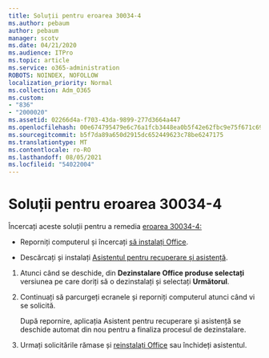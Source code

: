 ```yaml
---
title: Soluții pentru eroarea 30034-4
ms.author: pebaum
author: pebaum
manager: scotv
ms.date: 04/21/2020
ms.audience: ITPro
ms.topic: article
ms.service: o365-administration
ROBOTS: NOINDEX, NOFOLLOW
localization_priority: Normal
ms.collection: Adm_O365
ms.custom:
- "836"
- "2000020"
ms.assetid: 02266d4a-f703-43da-9899-277d3664a447
ms.openlocfilehash: 00e674795479e6c76a1fcb3448ea0b5f42e62fbc9e75f671c69f7bf74e0207b5
ms.sourcegitcommit: b5f7da89a650d2915dc652449623c78be6247175
ms.translationtype: MT
ms.contentlocale: ro-RO
ms.lasthandoff: 08/05/2021
ms.locfileid: "54022004"
---
```

# <a name="solutions-for-error-30034-4"></a>Soluții pentru eroarea 30034-4

Încercați aceste soluții pentru a remedia [eroarea 30034-4:](https://support.office.com/article/d5df89a9-0507-4b4c-92f9-22f457e630aa?wt.mc_id=Alchemy_ClientDIA)
  
- Reporniți computerul și încercați [să instalați Office](https://portal.office.com/OLS/MySoftware.aspx).

- Descărcați și instalați [Asistentul pentru recuperare și asistență](https://aka.ms/SARA-OfficeUninstall-Alchemy).

1. Atunci când se deschide, din **Dezinstalare Office produse selectați** versiunea pe care doriți să o dezinstalați și selectați **Următorul**.

2. Continuați să parcurgeți ecranele și reporniți computerul atunci când vi se solicită.

    După repornire, aplicația Asistent pentru recuperare și asistență se deschide automat din nou pentru a finaliza procesul de dezinstalare.

3. Urmați solicitările rămase și [reinstalați Office](https://portal.office.com/OLS/MySoftware.aspx) sau închideți asistentul.
